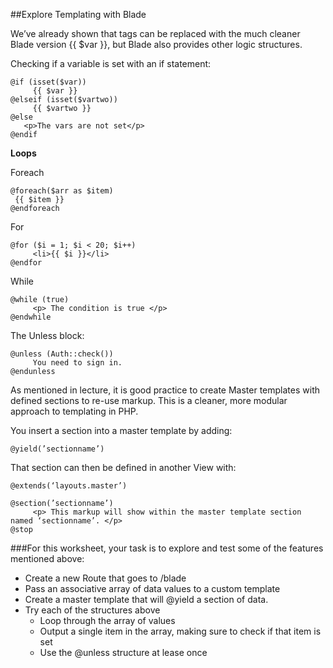 ##Explore Templating with Blade


We’ve already shown that <?php echo $var; ?> tags can be replaced with the much cleaner Blade version {{ $var }}, but Blade also provides other logic structures.

Checking if a variable is set with an if statement:

    @if (isset($var))
         {{ $var }}
    @elseif (isset($vartwo))
         {{ $vartwo }}
    @else 
       <p>The vars are not set</p>
    @endif

**Loops**

Foreach

    @foreach($arr as $item)
     {{ $item }}
    @endforeach

For
    
    @for ($i = 1; $i < 20; $i++)
         <li>{{ $i }}</li>
    @endfor

While

    @while (true)
         <p> The condition is true </p>
    @endwhile

The Unless block:

    @unless (Auth::check())
         You need to sign in.
    @endunless

As mentioned in lecture, it is good practice to create Master templates with defined sections to re-use markup. This is a cleaner, more modular approach to templating in PHP.

You insert a section into a master template by adding:

    @yield(’sectionname’)

That section can then be defined in another View with:


    @extends(‘layouts.master’)

    @section(’sectionname’)
         <p> This markup will show within the master template section named ‘sectionname’. </p>
    @stop


###For this worksheet, your task is to explore and test some of the features mentioned above:

* Create a new Route that goes to /blade
* Pass an associative array of data values to a custom template
* Create a master template that will @yield a section of data.
* Try each of the structures above
	- Loop through the array of values
	- Output a single item in the array, making sure to check if that item is set
	- Use the @unless structure at lease once
 
 
 